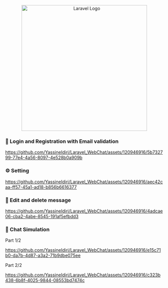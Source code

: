 <div align="center">

<a href="https://laravel.com" target="_blank"><img src="https://raw.githubusercontent.com/laravel/art/master/logo-lockup/5%20SVG/2%20CMYK/1%20Full%20Color/laravel-logolockup-cmyk-red.svg" width="400" alt="Laravel Logo"></a>  

</div>

### 🔐 Login and Registration with Email validation
https://github.com/YassineIdiri/Laravel_WebChat/assets/120946916/5b732799-77e4-4a56-8097-4e528b0a909b

### ⚙️ Setting
https://github.com/YassineIdiri/Laravel_WebChat/assets/120946916/aec42caa-ff57-45a1-ad18-b856b6616377

### 💬 Edit and delete message
https://github.com/YassineIdiri/Laravel_WebChat/assets/120946916/4adcae06-cba2-4abe-8545-191af5efbdd3

###  💬 Chat Simulation
Part 1/2

https://github.com/YassineIdiri/Laravel_WebChat/assets/120946916/e15c71b0-da7b-4d87-a3a2-71b9dbe075ee

Part 2/2

https://github.com/YassineIdiri/Laravel_WebChat/assets/120946916/c323b438-6b8f-4025-9844-08553bd7474c

